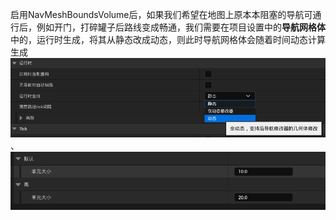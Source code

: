 启用NavMeshBoundsVolume后，如果我们希望在地图上原本本阻塞的导航可通行后，例如开门，打碎罐子后路线变成畅通，我们需要在项目设置中的**导航网格体**中的，运行时生成，将其从静态改成动态，则此时导航网格体会随着时间动态计算生成
![输入图片说明](/imgs/2024-08-20/QAZTdOvBlRCnU3p3.png)、
![输入图片说明](/imgs/2024-08-20/1DWZBlhxAcv0b9HW.png)

<!--stackedit_data:
eyJoaXN0b3J5IjpbMzIyODAyMzE4LDEwODkwODUzMTRdfQ==
-->